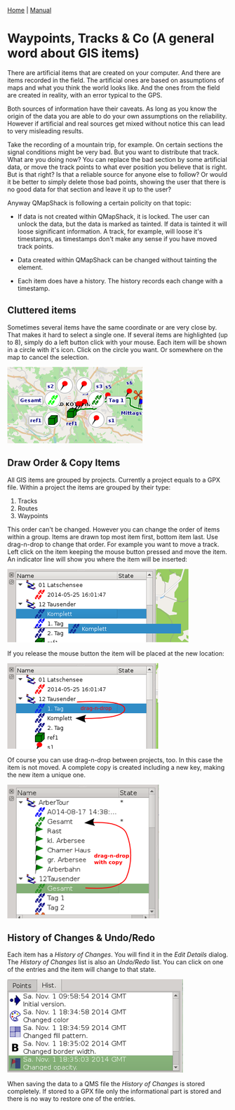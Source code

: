 [Home](Home) | [Manual](DocMain)

# Waypoints, Tracks & Co (A general word about GIS items)

There are artificial items that are created on your computer. And there are items recorded in the field. The artificial ones are based on assumptions of maps and what you think the world looks like. And the ones from the field are created in reality, with an error typical to the GPS.

Both sources of information have their caveats. As long as you know the origin of the data you are able to do your own assumptions on the reliability. However if artificial and real sources get mixed without notice this can lead to very misleading results. 

Take the recording of a mountain trip, for example. On certain sections the signal conditions might be very bad. But you want to distribute that track. What are you doing now? You can replace the bad section by some artificial data, or move the track points to what ever position you believe that is right. But is that right? Is that a reliable source for anyone else to follow? Or would it be better to simply delete those bad points, showing the user that there is no good data for that section and leave it up to the user?

Anyway QMapShack is following a certain policity on that topic:

* If data is not created within QMapShack, it is locked. The user can unlock the data, but the data is marked as tainted. If data is tainted it will loose significant information. A track, for example, will loose it's timestamps, as timestamps don't make any sense if you have moved track points.

* Data created within QMapShack can be changed without tainting the element. 

* Each item does have a history. The history records each change with a timestamp.

## Cluttered items

Sometimes several items have the same coordinate or are very close by. That makes it hard to select a single one. If several items are highlighted (up to 8), simply do a left button click with your mouse. Each item will be shown in a circle with it's icon. Click on the circle you want. Or somewhere on the map to cancel the selection.

![maproom1.png](images/DocGisItems/maproom1.png)

## Draw Order & Copy Items

All GIS items are grouped by projects. Currently a project equals to a GPX file. Within a project the items are grouped by their type:

1. Tracks
2. Routes
3. Waypoints

This order can't be changed. However you can change the order of items within a group. Items are drawn top most item first, bottom item last. Use drag-n-drop to change that order. For example you want to move a track. Left click on the item keeping the mouse button pressed and move the item. An indicator line will show you where the item will be inserted:

![maproom2.png](images/DocGisItems/maproom2.png)

If you release the mouse button the item will be placed at the new location:

![maproom3.png](images/DocGisItems/maproom3.png)

Of course you can use drag-n-drop between projects, too. In this case the item is not moved. A complete copy is created including a new key, making the new item a unique one.

![maproom4.png](images/DocGisItems/maproom4.png)

## History of Changes & Undo/Redo

Each item has a _History of Changes_. You will find it in the _Edit Details_ dialog. The _History of Changes_ list is also an _Undo/Redo_ list. You can click on one of the entries and the item will change to that state. 

![maproom5.png](images/DocGisItems/maproom5.png)

When saving the data to a QMS file the _History of Changes_ is stored completely. If stored to a GPX file only the informational part is stored and there is no way to restore one of the entries. 



